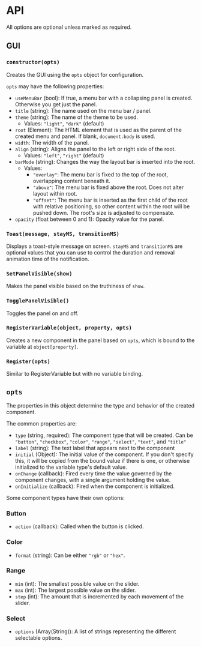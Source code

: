 # API
All options are optional unless marked as required.

## GUI

### `constructor(opts)`
Creates the GUI using the `opts` object for configuration. 

`opts` may have the following properties:
- `useMenuBar` (bool): If true, a menu bar with a collapsing panel is created. Otherwise you get just the panel.
- `title` (string): The name used on the menu bar / panel.
- `theme` (string): The name of the theme to be used.
    - Values: `"light"`, `"dark"` (default)
- `root` (Element): The HTML element that is used as the parent of the created menu and panel. If blank, `document.body` is used.
- `width`: The width of the panel.
- `align` (string): Aligns the panel to the left or right side of the root.
    - Values:  `"left"`, `"right"` (default)
- `barMode` (string): Changes the way the layout bar is inserted into the root.
    - Values:
        - `"overlay"`: The menu bar is fixed to the top of the root, overlapping content beneath it.
        - `"above"`: The menu bar is fixed above the root. Does not alter layout within root.
        - `"offset"`: The menu bar is inserted as the first child of the root with relative positioning, so other content within the root will be pushed down. The root's size is adjusted to compensate.
- `opacity` (float between 0 and 1): Opacity value for the panel.

### `Toast(message, stayMS, transitionMS)`
Displays a toast-style message on screen. `stayMS` and `transitionMS` are optional values that you can use to control the duration and removal animation time of the notification.

### `SetPanelVisible(show)`
Makes the panel visible based on the truthiness of `show`.

### `TogglePanelVisible()`
Toggles the panel on and off.

### `RegisterVariable(object, property, opts)`
Creates a new component in the panel based on `opts`, which is bound to the variable at `object[property]`.

### `Register(opts)`
Similar to RegisterVariable but with no variable binding.

## `opts`
The properties in this object determine the type and behavior of the created component.

The common properties are:

- `type` (string, required): The component type that will be created. Can be `"button"`, `"checkbox"`, `"color"`, `"range"`, `"select"`, `"text"`, and `"title"`
- `label` (string): The text label that appears next to the component
- `initial` (Object): The initial value of the component. If you don't specify this, it will be copied from the bound value if there is one, or otherwise initialized to the variable type's default value.
- `onChange` (callback): Fired every time the value governed by the component changes, with a single argument holding the value.
- `onInitialize` (callback): Fired when the component is initialized.

Some component types have their own options:

### Button
- `action` (callback): Called when the button is clicked.

### Color
-  `format` (string): Can be either `"rgb"` or `"hex"`.

### Range
- `min` (int): The smallest possible value on the slider.
- `max` (int): The largest possible value on the slider.
- `step` (int): The amount that is incremented by each movement of the slider.

### Select
- `options` (Array(String)): A list of strings representing the different selectable options.
